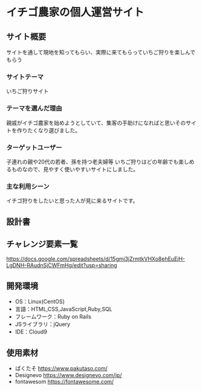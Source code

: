 # イチゴ農家の個人運営サイト

## サイト概要
サイトを通して現地を知ってもらい、実際に来てもらっていちご狩りを楽しんでもらう

### サイトテーマ
いちご狩りサイト

### テーマを選んだ理由
親戚がイチゴ農家を始めようとしていて、集客の手助けになればと思いそのサイトを作りたくなり選びました。


### ターゲットユーザー
子連れの親や20代の若者、孫を持つ老夫婦等
いちご狩りはどの年齢でも楽しめるものなので、見やすく使いやすいサイトにしました。

### 主な利用シーン
イチゴ狩りをしたいと思った人が見に来るサイトです。

## 設計書


## チャレンジ要素一覧
https://docs.google.com/spreadsheets/d/15gmj3jZrmtkVHXo8ehEuEjH-LgDNH-RAudnSjCWFmHg/edit?usp=sharing

## 開発環境
- OS：Linux(CentOS)
- 言語：HTML,CSS,JavaScript,Ruby,SQL
- フレームワーク：Ruby on Rails
- JSライブラリ：jQuery
- IDE：Cloud9

## 使用素材
- ぱくたそ  https://www.pakutaso.com/
- Designevo https://www.designevo.com/jp/
- fontawesom https://fontawesome.com/
